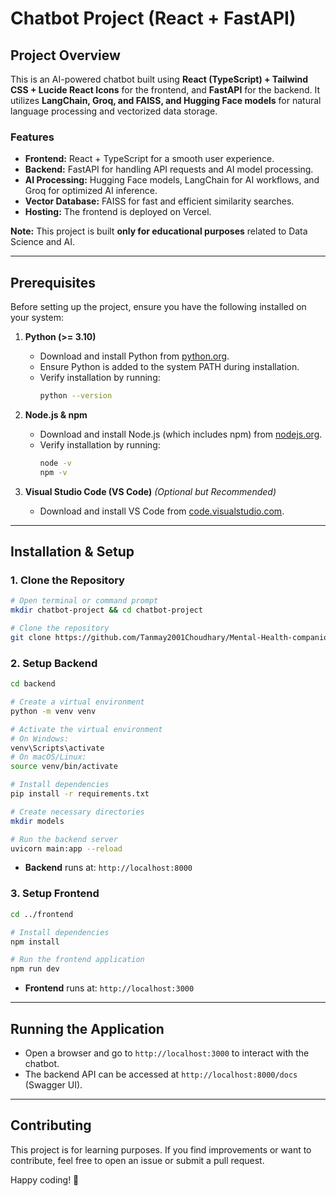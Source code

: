 # Chatbot Project (React + FastAPI)

## Project Overview

This is an AI-powered chatbot built using **React (TypeScript) + Tailwind CSS + Lucide React Icons** for the frontend, and **FastAPI** for the backend. It utilizes **LangChain, Groq, and FAISS, and Hugging Face models** for natural language processing and vectorized data storage.

### Features

- **Frontend:** React + TypeScript for a smooth user experience.
- **Backend:** FastAPI for handling API requests and AI model processing.
- **AI Processing:** Hugging Face models, LangChain for AI workflows, and Groq for optimized AI inference.
- **Vector Database:** FAISS for fast and efficient similarity searches.
- **Hosting:** The frontend is deployed on Vercel.

**Note:** This project is built **only for educational purposes** related to Data Science and AI.

---

## Prerequisites

Before setting up the project, ensure you have the following installed on your system:

1. **Python (>= 3.10)**

   - Download and install Python from [python.org](https://www.python.org/downloads/).
   - Ensure Python is added to the system PATH during installation.
   - Verify installation by running:
     ```sh
     python --version
     ```

2. **Node.js & npm**

   - Download and install Node.js (which includes npm) from [nodejs.org](https://nodejs.org/).
   - Verify installation by running:
     ```sh
     node -v
     npm -v
     ```

3. **Visual Studio Code (VS Code)** _(Optional but Recommended)_
   - Download and install VS Code from [code.visualstudio.com](https://code.visualstudio.com/).

---

## Installation & Setup

### 1. Clone the Repository

```sh
# Open terminal or command prompt
mkdir chatbot-project && cd chatbot-project

# Clone the repository
git clone https://github.com/Tanmay2001Choudhary/Mental-Health-companion.git .
```

### 2. Setup Backend

```sh
cd backend

# Create a virtual environment
python -m venv venv

# Activate the virtual environment
# On Windows:
venv\Scripts\activate
# On macOS/Linux:
source venv/bin/activate

# Install dependencies
pip install -r requirements.txt

# Create necessary directories
mkdir models

# Run the backend server
uvicorn main:app --reload
```

- **Backend** runs at: `http://localhost:8000`

### 3. Setup Frontend

```sh
cd ../frontend

# Install dependencies
npm install

# Run the frontend application
npm run dev
```

- **Frontend** runs at: `http://localhost:3000`

---

## Running the Application

- Open a browser and go to `http://localhost:3000` to interact with the chatbot.
- The backend API can be accessed at `http://localhost:8000/docs` (Swagger UI).

---

## Contributing

This project is for learning purposes. If you find improvements or want to contribute, feel free to open an issue or submit a pull request.

Happy coding! 🚀
